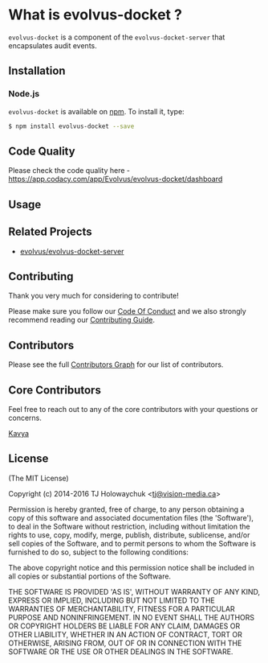 # What is evolvus-docket ?

`evolvus-docket` is a component of the `evolvus-docket-server` that encapsulates audit events.

## Installation

### Node.js
`evolvus-docket` is available on [npm](http://npmjs.org). To install it, type:

```bash
$ npm install evolvus-docket --save
```

## Code Quality
Please check the code quality here - https://app.codacy.com/app/Evolvus/evolvus-docket/dashboard
## Usage


## Related Projects
- [evolvus/evolvus-docket-server](https://github.com/Evolvus/evolvus-docket-server)

## Contributing
Thank you very much for considering to contribute!

Please make sure you follow our [Code Of Conduct](CODE_OF_CONDUCT.md) and we also strongly recommend reading our [Contributing Guide](CONTRIBUTING.md).


## Contributors

Please see the full [Contributors Graph](https://github.com/evolvus/evolvus-docket/graphs/contributors) for our list of contributors.

## Core Contributors

Feel free to reach out to any of the core contributors with your questions or
concerns.

[Kavya](https://github.com/KmKavya)

## License
(The MIT License)

Copyright (c) 2014-2016 TJ Holowaychuk &lt;tj@vision-media.ca&gt;

Permission is hereby granted, free of charge, to any person obtaining
a copy of this software and associated documentation files (the
'Software'), to deal in the Software without restriction, including
without limitation the rights to use, copy, modify, merge, publish,
distribute, sublicense, and/or sell copies of the Software, and to
permit persons to whom the Software is furnished to do so, subject to
the following conditions:

The above copyright notice and this permission notice shall be
included in all copies or substantial portions of the Software.

THE SOFTWARE IS PROVIDED 'AS IS', WITHOUT WARRANTY OF ANY KIND,
EXPRESS OR IMPLIED, INCLUDING BUT NOT LIMITED TO THE WARRANTIES OF
MERCHANTABILITY, FITNESS FOR A PARTICULAR PURPOSE AND NONINFRINGEMENT.
IN NO EVENT SHALL THE AUTHORS OR COPYRIGHT HOLDERS BE LIABLE FOR ANY
CLAIM, DAMAGES OR OTHER LIABILITY, WHETHER IN AN ACTION OF CONTRACT,
TORT OR OTHERWISE, ARISING FROM, OUT OF OR IN CONNECTION WITH THE
SOFTWARE OR THE USE OR OTHER DEALINGS IN THE SOFTWARE.
